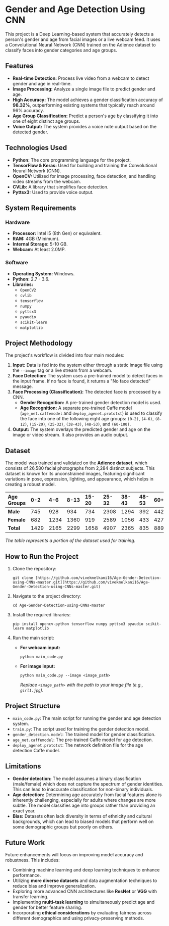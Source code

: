# Gender and Age Detection Using CNN

This project is a Deep Learning-based system that accurately detects a person's gender and age from facial images or a live webcam feed. It uses a Convolutional Neural Network (CNN) trained on the Adience dataset to classify faces into gender categories and age groups.

## Features

* **Real-time Detection:** Process live video from a webcam to detect gender and age in real-time.
* **Image Processing:** Analyze a single image file to predict gender and age.
* **High Accuracy:** The model achieves a gender classification accuracy of **98.32%**, outperforming existing systems that typically reach around 96% accuracy.
* **Age Group Classification:** Predict a person's age by classifying it into one of eight distinct age groups.
* **Voice Output:** The system provides a voice note output based on the detected gender.

## Technologies Used

* **Python:** The core programming language for the project.
* **TensorFlow & Keras:** Used for building and training the Convolutional Neural Network (CNN).
* **OpenCV:** Utilized for image processing, face detection, and handling video streams from the webcam.
* **CVLib:** A library that simplifies face detection.
* **Pyttsx3:** Used to provide voice output.

## System Requirements

### Hardware
* **Processor:** Intel i5 (8th Gen) or equivalent.
* **RAM:** 4GB (Minimum).
* **Internal Storage:** 5-10 GB.
* **Webcam:** At least 2.0MP.

### Software
* **Operating System:** Windows.
* **Python:** 2.7 - 3.6.
* **Libraries:**
    * `OpenCV2`
    * `cvlib`
    * `tensorflow`
    * `numpy`
    * `pyttsx3`
    * `pyaudio`
    * `scikit-learn`
    * `matplotlib`

## Project Methodology

The project's workflow is divided into four main modules:

1.  **Input:** Data is fed into the system either through a static image file using the `--image` tag or a live stream from a webcam.
2.  **Face Detection:** The system uses a pre-trained model to detect faces in the input frame. If no face is found, it returns a "No face detected" message.
3.  **Face Processing (Classification):** The detected face is processed by a CNN.
    * **Gender Recognition:** A pre-trained gender detection model is used.
    * **Age Recognition:** A separate pre-trained Caffe model (`age_net.caffemodel` and `deploy_agenet.prototxt`) is used to classify the face into one of the following eight age groups: `(0-2)`, `(4-6)`, `(8-12)`, `(15-20)`, `(25-32)`, `(38-43)`, `(48-53)`, and `(60-100)`.
4.  **Output:** The system overlays the predicted gender and age on the image or video stream. It also provides an audio output.

## Dataset

The model was trained and validated on the **Adience dataset**, which consists of 26,580 facial photographs from 2,284 distinct subjects. This dataset is known for its unconstrained images, featuring significant variations in pose, expression, lighting, and appearance, which helps in creating a robust model.

| Age Groups | 0-2 | 4-6 | 8-13 | 15-20 | 25-32 | 38-43 | 48-53 | 60+ | Total |
| :--- | :--- | :--- | :--- | :--- | :--- | :--- | :--- | :--- | :--- |
| **Male** | 745 | 928 | 934 | 734 | 2308 | 1294 | 392 | 442 | **8192** |
| **Female** | 682 | 1234 | 1360 | 919 | 2589 | 1056 | 433 | 427 | **9411** |
| **Total** | 1429 | 2165 | 2299 | 1658 | 4907 | 2365 | 835 | 889 | **19487** |

_The table represents a portion of the dataset used for training._

## How to Run the Project

1.  Clone the repository:
    ```
    git clone [https://github.com/vivekmelkani16/Age-Gender-Detection-using-CNNs-master.git](https://github.com/vivekmelkani16/Age-Gender-Detection-using-CNNs-master.git)
    ```
2.  Navigate to the project directory:
    ```
    cd Age-Gender-Detection-using-CNNs-master
    ```
3.  Install the required libraries:
    ```
    pip install opencv-python tensorflow numpy pyttsx3 pyaudio scikit-learn matplotlib
    ```
4.  Run the main script:

    * **For webcam input:**
        ```
        python main_code.py
        ```
    * **For image input:**
        ```
        python main_code.py --image <image_path>
        ```
        _Replace `<image_path>` with the path to your image file (e.g., `girl1.jpg`)._

## Project Structure

* `main_code.py`: The main script for running the gender and age detection system.
* `train.py`: The script used for training the gender detection model.
* `gender_detection.model`: The trained model for gender classification.
* `age_net.caffemodel`: The pre-trained Caffe model for age detection.
* `deploy_agenet.prototxt`: The network definition file for the age detection Caffe model.

## Limitations

* **Gender detection:** The model assumes a binary classification (male/female) which does not capture the spectrum of gender identities. This can lead to inaccurate classification for non-binary individuals.
* **Age detection:** Determining age accurately from facial features alone is inherently challenging, especially for adults where changes are more subtle. The model classifies age into groups rather than providing an exact year.
* **Bias:** Datasets often lack diversity in terms of ethnicity and cultural backgrounds, which can lead to biased models that perform well on some demographic groups but poorly on others.

## Future Work

Future enhancements will focus on improving model accuracy and robustness. This includes:

* Combining machine learning and deep learning techniques to enhance performance.
* Utilizing **more diverse datasets** and data augmentation techniques to reduce bias and improve generalization.
* Exploring more advanced CNN architectures like **ResNet** or **VGG** with transfer learning.
* Implementing **multi-task learning** to simultaneously predict age and gender for better feature sharing.
* Incorporating **ethical considerations** by evaluating fairness across different demographics and using privacy-preserving methods.
